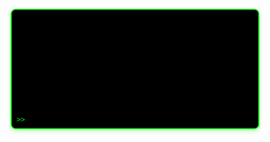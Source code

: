 <div id="terminal">
  <div id="output"></div>
  <div class="input-line">
    <span class="prompt">>> </span><input type="text" id="input" autocomplete="off" spellcheck="false">
  </div>
</div>

<script>
  const input = document.getElementById('input');
  const output = document.getElementById('output');

  const commands = {
    'help': 'Display available commands',
    'whoami': 'Display profile information',
    'projects': 'Display featured projects',
    'skills': 'Display technical skills',
    'clear': 'Clear the terminal',
    'credits': 'Show the credits',
    'neofetch': 'Display system information (simulated)',
    'echo': 'Display text',
    'ls': 'List files (simulated)',
  };

  function typeWriter(text, element, speed = 20) {
    return new Promise(resolve => {
      let i = 0;
      const interval = setInterval(() => {
        if (i < text.length) {
          element.innerHTML += text.charAt(i);
          i++;
        } else {
          clearInterval(interval);
          resolve();
        }
      }, speed);
    });
  }

  function executeCommand(command) {
    const commandParts = command.split(' ');
    const baseCommand = commandParts[0];
    const args = commandParts.slice(1);

    switch (baseCommand) {
      case 'help':
        output.innerHTML += '<div class="output-line">Available commands:</div>';
        for (const cmd in commands) {
          output.innerHTML += `<div class="output-line"><span class="command">${cmd}</span>: ${commands[cmd]}</div>`;
        }
        break;
      case 'whoami':
        typeWriter('H4mxa - A passionate developer with a love for creative coding.', output).then(() => {
          output.innerHTML += '<div class="output-line">[Insert Avatar/Name SVG Here]</div>';
        });
        break;
      case 'projects':
        output.innerHTML += '<div class="output-line">Loading projects...</div>';
        setTimeout(() => {
          output.innerHTML += '<div class="output-line">...</div>';
        }, 1000);
        break;
      case 'skills':
        output.innerHTML += '<div class="output-line">Skills:</div>';
        const skills = ['Typescript', 'Python', 'Rust'];
        skills.forEach(skill => output.innerHTML += `<div class="output-line">- ${skill}</div>`);
        break;
      case 'clear':
        output.innerHTML = '';
        break;
      case 'credits':
        output.innerHTML += '<div class="output-line">Created by: H4mxa</div>';
        output.innerHTML += '<div class="output-line">Inspired by: Cool Open-Source Projects</div>';
        break;
      case 'neofetch':
        output.innerHTML += '<div class="output-line">System: H4mxa\'s Laptop</div>';
        output.innerHTML += '<div class="output-line">OS: Arch Linux (Simulated)</div>';
        output.innerHTML += '<div class="output-line">Shell: Zsh</div>';
        output.innerHTML += '<div class="output-line">CPU: Intel i7 (Simulated)</div>';
        output.innerHTML += '<div class="output-line">Memory: 16GB (Simulated)</div>';
        break;
      case 'echo':
        const textToEcho = args.join(' ');
        output.innerHTML += `<div class="output-line">${textToEcho}</div>`;
        break;
      case 'ls':
        output.innerHTML += '<div class="output-line">README.md  projects/  skills/  (Simulated)</div>';
        break;
      default:
        output.innerHTML += `<div class="output-line">Command not found: ${baseCommand}</div>`;
    }
  }

  input.addEventListener('keydown', (event) => {
    if (event.key === 'Enter') {
      const command = input.value.trim().toLowerCase();
      output.innerHTML += `<div class="output-line"><span class="prompt">>> </span>${command}</div>`;
      input.value = '';
      executeCommand(command);
    }
  });

  typeWriter('Welcome to H4mxa\'s GitHub Profile!', output, 30).then(()=> {
    setTimeout(()=> {
      output.innerHTML += `<div class="output-line">Type "help" to see available commands.</div>`;
    }, 500);
  });
</script>

<style>
  #terminal {
    background-color: #000;
    color: #eee;
    font-family: monospace;
    padding: 20px;
    border-radius: 10px;
    border: 2px solid #0f0;
    box-shadow: 0 4px 8px rgba(0, 255, 0, 0.3);
    max-width: 800px;
    margin: 0 auto;
    overflow-x: auto;
    position: relative;
    min-height: 200px;
  }

  #output {
    margin-bottom: 30px;
  }

  .prompt {
    color: #00ff00;
  }

  .input-line {
    display: flex;
    position: absolute;
    bottom: 10px;
    left: 10px;
    right: 10px;
  }

  input {
    background-color: transparent;
    border: none;
    color: #eee;
    flex-grow: 1;
    font-family: monospace;
    outline: none;
    padding: 0;
    margin-left: 5px;
  }

  .output-line {
    margin-bottom: 5px;
    white-space: pre-wrap;
  }

  .command {
    color: #00ffff;
  }
</style>

